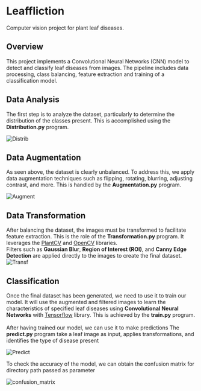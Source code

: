 # Leaffliction
Computer vision project for plant leaf diseases.
## Overview
This project implements a Convolutional Neural Networks (CNN) model to detect and classify leaf diseases from images. The pipeline includes data processing, class balancing, feature extraction and training of a classification model.

## Data Analysis
The first step is to analyze the dataset, particularly to determine the distribution of the classes present. This is accomplished using the **Distribution.py** program.

![Distrib](https://github.com/user-attachments/assets/6913d811-f58d-423b-9b8e-230e3f72ab8c)

## Data Augmentation
As seen above, the dataset is clearly unbalanced. To address this, we apply data augmentation techniques such as flipping, rotating, blurring, adjusting contrast, and more. This is handled by the **Augmentation.py** program.

![Augment](https://github.com/user-attachments/assets/e568eaf2-7b2d-47cb-8507-051e6b15ebf4)

## Data Transformation
After balancing the dataset, the images must be transformed to facilitate feature extraction. This is the role of the **Transformation.py** program. It leverages the [PlantCV](https://plantcv.readthedocs.io/en/stable/) and [OpenCV](https://opencv.org/get-started/) libraries. </br>
Filters such as **Gaussian Blur**, **Region of Interest (ROI)**, and **Canny Edge Detection** are applied directly to the images to create the final dataset.
![Transf](https://github.com/user-attachments/assets/d0fb3f8f-9871-41ee-86b3-0984a8434a48)

## Classification
Once the final dataset has been generated, we need to use it to train our model. It will use the augmented and filtered images to learn the characteristics of specified leaf diseases using **Convolutional Neural Networks** with [Tensorflow](https://www.tensorflow.org/) library. This is achieved by the **train.py** program.
</br>
</br>
After having trained our model, we can use it to make predictions
The **predict.py** program take a leaf image as input, applies transformations, and identifies the type of disease present

![Predict](https://github.com/user-attachments/assets/ba9fa021-28ef-44bb-bbbb-a720d8264e3b)

To check the accuracy of the model, we can obtain the confusion matrix for directory path passed as parameter

![confusion_matrix](https://github.com/user-attachments/assets/b61453ce-67b4-4662-9d71-bc46d35cc335)
